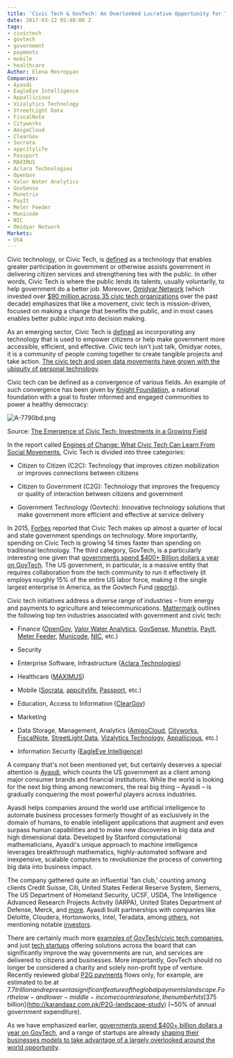 ```yaml
---
title: 'Civic Tech & GovTech: An Overlooked Lucrative Opportunity for Technology Startups'
date: 2017-03-22 05:40:00 Z
tags:
- civictech
- govtech
- government
- payments
- mobile
- healthcare
Author: Elena Mesropyan
Companies:
- Ayasdi
- EagleEye Intelligence
- Appallicious
- Vizalytics Technology
- StreetLight Data
- FiscalNote
- Cityworks
- AmigoCloud
- ClearGov
- Socrata
- appcitylife
- Passport
- MAXIMUS
- Aclara Technologies
- OpenGov
- Valor Water Analytics
- GovSense
- Munetrix
- PayIt
- Meter Feeder
- Municode
- NIC
- Omidyar Network
Markets:
- USA
---
```


Civic technology, or Civic Tech, is [defined](http://www.govtech.com/civic/What-is-Civic-Tech.html) as a technology that enables greater participation in government or otherwise assists government in delivering citizen services and strengthening ties with the public. In other words, Civic Tech is where the public lends its talents, usually voluntarily, to help government do a better job. Moreover, [Omidyar Network](https://www.omidyar.com/sites/default/files/file_archive/Pdfs/Engines%2520of%2520Change%2520-%2520Final.pdf) (which invested over [$90 million across 35 civic tech organizations](https://www.forbes.com/sites/annefield/2016/06/11/why-there-isnt-more-of-a-hullabaloo-about-civic-tech/#1e0b654e2989) over the past decade) emphasizes that like a movement, civic tech is mission-driven, focused on making a change that benefits the public, and in most cases enables better public input into decision making.

As an emerging sector, Civic Tech is [defined](https://www.omidyar.com/sites/default/files/file_archive/Pdfs/Engines%2520of%2520Change%2520-%2520Final.pdf) as incorporating any technology that is used to empower citizens or help make government more accessible, efficient, and effective. Civic tech isn't just talk, Omidyar notes, it is a community of people coming together to create tangible projects and take action. [The civic tech and open data movements have grown with the ubiquity of personal technology](http://www.govtech.com/civic/Civic-Tech-Movement-Uses-Data-to-Make-a-Real-Difference.html).

Civic tech can be defined as a convergence of various fields. An example of such convergence has been given by [Knight Foundation](http://www.knightfoundation.org/), a national foundation with a goal to foster informed and engaged communities to power a healthy democracy:

![A-7790bd.png](/uploads/A-7790bd.png)

Source: [The Emergence of Civic Tech: Investments in a Growing Field](https://www.knightfoundation.org/media/uploads/publication_pdfs/knight-civic-tech.pdf)

In the report called [Engines of Change: What Civic Tech Can Learn From Social Movements](https://www.omidyar.com/sites/default/files/file_archive/Pdfs/Engines%2520of%2520Change%2520-%2520Final.pdf), Civic Tech is divided into three categories:

* Citizen to Citizen (C2C): Technology that improves citizen mobilization or improves connections between citizens

* Citizen to Government (C2G): Technology that improves the frequency or quality of interaction between citizens and government

* Government Technology (Govtech): Innovative technology solutions that make government more efficient and effective at service delivery

In 2015, [Forbes](https://www.forbes.com/sites/mikemontgomery/2015/06/24/why-civic-tech-is-the-next-big-thing/#3276ae09369a) reported that Civic Tech makes up almost a quarter of local and state government spendings on technology. More importantly, spending on Civic Tech is growing 14 times faster than spending on traditional technology. The third category, GovTech, is a particularly interesting one given that [governments spend $400\+ Billion dollars a year on GovTech](http://govtechfund.com/2016/01/govtech-the-400-billion-market-hiding-in-plain-sight/). The US government, in particular, is a massive entity that requires collaboration from the tech community to run it effectively (it employs roughly 15% of the entire US labor force, making it the single largest enterprise in America, as the Govtech Fund [reports](http://govtechfund.com/2016/01/govtech-the-400-billion-market-hiding-in-plain-sight/)).

Civic tech initiatives address a diverse range of industries – from energy and payments to agriculture and telecommunications. [Mattermark](https://mattermark.com/civic-tech-promises-better-government-society-faces-uphill-battle/) outlines the following top ten industries associated with government and civic tech:

* Finance ([OpenGov](https://opengov.com/), [Valor Water Analytics](http://www.valorwater.com/), [GovSense](http://www.govsense.com/), [Munetrix](http://munetrix.com/), [PayIt](http://payitgov.com/), [Meter Feeder](https://www.meterfeeder.com/), [Municode](https://www.municode.com/), [NIC](http://www.egov.com/what-we-do), etc.)

* Security

* Enterprise Software, Infrastructure ([Aclara Technologies](http://www.aclara.com/))

* Healthcare ([MAXIMUS](http://www.maximus.com/))

* Mobile ([Socrata](https://socrata.com/), [appcitylife](http://www.appcitylife.com/), [Passport](https://passportinc.com/), etc.)

* Education, Access to Information ([ClearGov](http://www.cleargov.com/))

* Marketing

* Data Storage, Management, Analytics ([AmigoCloud](https://www.amigocloud.com/), [Cityworks](http://www.cityworks.com/), [FiscalNote](https://fiscalnote.com/), [StreetLight Data](https://www.streetlightdata.com/), [Vizalytics Technology](https://www.vizalytics.com/), [Appallicious](http://appallicious.com/), etc.)

* Information Security ([EagleEye Intelligence](http://www.eagleeyeintelligence.com/))

A company that's not been mentioned yet, but certainly deserves a special attention is [Ayasdi](https://www.ayasdi.com/), which counts the US government as a client among major consumer brands and financial institutions. While the world is looking for the next big thing among newcomers, the real big thing – Ayasdi – is gradually conquering the most powerful players across industries.

Ayasdi helps companies around the world use artificial intelligence to automate business processes formerly thought of as exclusively in the domain of humans, to enable intelligent applications that augment and even surpass human capabilities and to make new discoveries in big data and high dimensional data. Developed by Stanford computational mathematicians, Ayasdi's unique approach to machine intelligence leverages breakthrough mathematics, highly-automated software and inexpensive, scalable computers to revolutionize the process of converting big data into business impact.

The company gathered quite an influential 'fan club,' counting among clients Credit Suisse, Citi, United States Federal Reserve System, Siemens, The US Department of Homeland Security, UCSF, USDA, The Intelligence Advanced Research Projects Activity (IARPA), United States Department of Defense, Merck, and [more](https://www.ayasdi.com/customers/). Ayasdi built partnerships with companies like Deloitte, Cloudera, Hortonworks, Intel, Teradata, among [others](https://www.ayasdi.com/company/partners/), not mentioning notable [investors](https://medici.letstalkpayments.com/companies/ayasdi).

There are certainly much more [examples of GovTech/civic tech companies](http://www.govtech.com/100/), and just [tech startups](https://letstalkpayments.com/fintech-companies-on-a-mission-to-help-the-business-of-government/) offering solutions across the board that can significantly improve the way governments are run, and services are delivered to citizens and businesses. More importantly, GovTech should no longer be considered a charity and solely non-profit type of venture. Recently reviewed global [P2G payments](https://letstalkpayments.com/p2g-payments-an-overlooked-8-trillion-dollar-opportunity-for-the-global-startup-ecosystem/) flows only, for example, are estimated to be at $7.7 trillion and represent a significant feature of the global payments landscape. For the low- and lower-middle-income countries alone, the number hits [$375 billion](http://karandaaz.com.pk/P2G-landscape-study) (\~50% of annual government expenditure).

As we have emphasized earlier, [governments spend $400\+ billion dollars a year on GovTech](http://govtechfund.com/2016/01/govtech-the-400-billion-market-hiding-in-plain-sight/), and a range of startups are already [shaping their businesses models to take advantage of a largely overlooked around the world opportunity](http://www.govtech.com/civic/Gov-Tech-Companies-Are-Finding-Business-Model.html).